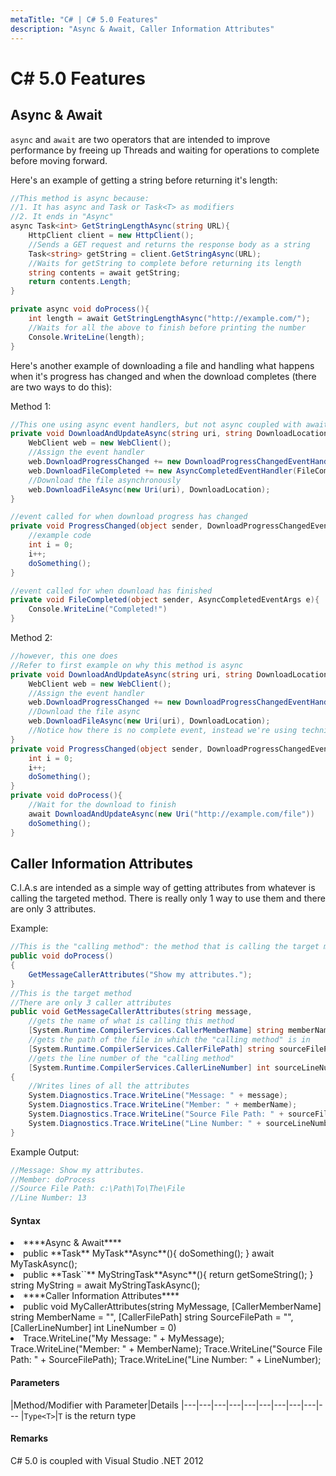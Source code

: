 ```yaml
---
metaTitle: "C# | C# 5.0 Features"
description: "Async & Await, Caller Information Attributes"
---
```


# C# 5.0 Features



## Async & Await


`async` and `await` are two operators that are intended to improve performance by freeing up Threads and waiting for operations to complete before moving forward.

Here's an example of getting a string before returning it's length:

```cs
//This method is async because:
//1. It has async and Task or Task<T> as modifiers
//2. It ends in "Async"
async Task<int> GetStringLengthAsync(string URL){
    HttpClient client = new HttpClient();
    //Sends a GET request and returns the response body as a string
    Task<string> getString = client.GetStringAsync(URL);
    //Waits for getString to complete before returning its length
    string contents = await getString;
    return contents.Length;
}

private async void doProcess(){
    int length = await GetStringLengthAsync("http://example.com/");
    //Waits for all the above to finish before printing the number
    Console.WriteLine(length);
}

```

Here's another example of downloading a file and handling what happens when it's progress has changed and when the download completes (there are two ways to do this):

Method 1:

```cs
//This one using async event handlers, but not async coupled with await
private void DownloadAndUpdateAsync(string uri, string DownloadLocation){
    WebClient web = new WebClient();
    //Assign the event handler
    web.DownloadProgressChanged += new DownloadProgressChangedEventHandler(ProgressChanged);
    web.DownloadFileCompleted += new AsyncCompletedEventHandler(FileCompleted);
    //Download the file asynchronously
    web.DownloadFileAsync(new Uri(uri), DownloadLocation);
}

//event called for when download progress has changed
private void ProgressChanged(object sender, DownloadProgressChangedEventArgs e){
    //example code
    int i = 0;
    i++;
    doSomething();
}

//event called for when download has finished
private void FileCompleted(object sender, AsyncCompletedEventArgs e){
    Console.WriteLine("Completed!")
}

```

Method 2:

```cs
//however, this one does
//Refer to first example on why this method is async
private void DownloadAndUpdateAsync(string uri, string DownloadLocation){
    WebClient web = new WebClient();
    //Assign the event handler
    web.DownloadProgressChanged += new DownloadProgressChangedEventHandler(ProgressChanged);
    //Download the file async
    web.DownloadFileAsync(new Uri(uri), DownloadLocation);
    //Notice how there is no complete event, instead we're using techniques from the first example
}
private void ProgressChanged(object sender, DownloadProgressChangedEventArgs e){
    int i = 0;
    i++;
    doSomething();
}
private void doProcess(){
    //Wait for the download to finish
    await DownloadAndUpdateAsync(new Uri("http://example.com/file"))
    doSomething();
}

```



## Caller Information Attributes


C.I.A.s are intended as a simple way of getting attributes from whatever is calling the targeted method. There is really only 1 way to use them and there are only 3 attributes.

Example:

```cs
//This is the "calling method": the method that is calling the target method
public void doProcess()
{
    GetMessageCallerAttributes("Show my attributes.");
}
//This is the target method
//There are only 3 caller attributes
public void GetMessageCallerAttributes(string message,
    //gets the name of what is calling this method
    [System.Runtime.CompilerServices.CallerMemberName] string memberName = "",
    //gets the path of the file in which the "calling method" is in
    [System.Runtime.CompilerServices.CallerFilePath] string sourceFilePath = "",
    //gets the line number of the "calling method"
    [System.Runtime.CompilerServices.CallerLineNumber] int sourceLineNumber = 0)
{
    //Writes lines of all the attributes
    System.Diagnostics.Trace.WriteLine("Message: " + message);
    System.Diagnostics.Trace.WriteLine("Member: " + memberName);
    System.Diagnostics.Trace.WriteLine("Source File Path: " + sourceFilePath);
    System.Diagnostics.Trace.WriteLine("Line Number: " + sourceLineNumber);
}

```

Example Output:

```cs
//Message: Show my attributes.
//Member: doProcess
//Source File Path: c:\Path\To\The\File
//Line Number: 13

```



#### Syntax


<li>
****Async & Await****
</li>
<li>
public **Task** MyTask**Async**(){ doSomething(); }
await MyTaskAsync();
</li>
<li>
public **Task`<string>`** MyStringTask**Async**(){ return getSomeString(); }
string MyString = await MyStringTaskAsync();
</li>
<li>
****Caller Information Attributes****
</li>
<li>
public void MyCallerAttributes(string MyMessage,
[CallerMemberName] string MemberName = "",
[CallerFilePath] string SourceFilePath = "",
[CallerLineNumber] int LineNumber = 0)
</li>
<li>
Trace.WriteLine("My Message: " + MyMessage);
Trace.WriteLine("Member: " + MemberName);
Trace.WriteLine("Source File Path: " + SourceFilePath);
Trace.WriteLine("Line Number: " + LineNumber);
</li>



#### Parameters


|Method/Modifier with Parameter|Details
|---|---|---|---|---|---|---|---|---|---
|`Type<T>`|`T` is the return type



#### Remarks


C# 5.0 is coupled with Visual Studio .NET 2012

